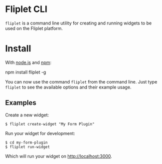 # Fliplet CLI
`fliplet` is a command line utility for creating and running widgets to be used on the Fliplet platform.

# Install
With [node.js](http://nodejs.org/) and [npm](http://github.com/isaacs/npm):

  npm install fliplet -g

You can now use the command `fliplet` from the command line. Just type `fliplet` to see the available options and their example usage.

## Examples

Create a new widget:

```
$ fliplet create-widget "My Form Plugin"
```

Run your widget for development:

```
$ cd my-form-plugin
$ fliplet run-widget
```

Which will run your widget on [http://localhost:3000](http://localhost:3000).
